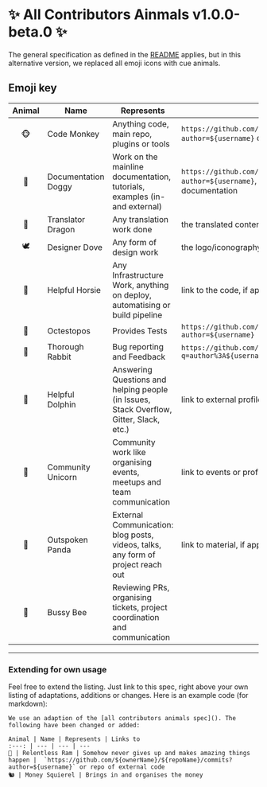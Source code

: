 # ✨ All Contributors Ainmals v1.0.0-beta.0 ✨

The general specification as defined in the [README](./README.md) applies, but in this alternative version, we replaced all emoji icons with cue animals.

## Emoji key

Animal | Name | Represents | Links to
:---: | --- | --- | ---
🐵 | Code Monkey | Anything code, main repo, plugins or tools |  `https://github.com/${ownerName}/${repoName}/commits?author=${username}` or repo of external code
🐶 | Documentation Doggy | Work on the mainline documentation, tutorials, examples (in- and external) |  `https://github.com/${ownerName}/${repoName}/commits?author=${username}`, Wiki, or other source of documentation
🐲 | Translator Dragon | Any translation work done | the translated content
🕊 | Designer Dove | Any form of design work | the logo/iconography/visual design/etc.
🐴 | Helpful Horsie | Any Infrastructure Work, anything on deploy, automatising or build pipeline | link to the code, if applicable
🐙 | Octestopos | Provides Tests | `https://github.com/${ownerName}/${repoName}/commits?author=${username}`
🐰 | Thorough Rabbit | Bug reporting and Feedback | `https://github.com/${ownerName}/${repoName}/issues?q=author%3A${username}`
🐬 | Helpful Dolphin | Answering Questions and helping people (in Issues, Stack Overflow, Gitter, Slack, etc.) | link to external profile if applicable
🦄 | Community Unicorn | Community work like organising events, meetups and team communication | link to events or profiles to contact, if applicable
🐼 | Outspoken Panda | External Communication: blog posts, videos, talks, any form of project reach out | link to material, if applicable
🐝 | Bussy Bee | Reviewing PRs, organising tickets, project coordination and communication


---

### Extending for own usage

Feel free to extend the listing. Just link to this spec, right above your own listing of adaptations, additions or changes. Here is an example code (for markdown):

```
We use an adaption of the [all contributors animals spec](). The following have been changed or added:

Animal | Name | Represents | Links to
:---: | --- | --- | ---
🐏 | Relentless Ram | Somehow never gives up and makes amazing things happen |  `https://github.com/${ownerName}/${repoName}/commits?author=${username}` or repo of external code
🐿 | Money Squierel | Brings in and organises the money
```

